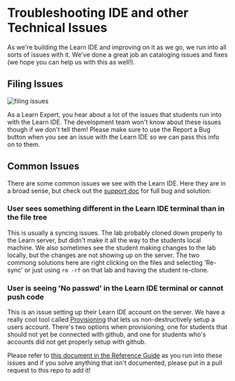 # Troubleshooting IDE and other Technical Issues

As we're building the Learn IDE and improving on it as we go, we run into all sorts of issues with it. We've done a great job an cataloging issues and fixes (we hope you can help us with this as well!).

## Filing Issues

![filing issues](http://i.giphy.com/cJJpP0kjFRTYk.gif)

As a Learn Expert, you hear about a lot of the issues that students run into with the Learn IDE. The development team won't know about these issues though if we don't tell them! Please make sure to use the Report a Bug button when you see an issue with the Learn IDE so we can pass this info on to them.

## Common Issues

There are some common issues we see with the Learn IDE. Here they are in a broad sense, but check out the [support doc](https://github.com/flatiron-labs/learn-support/blob/master/learn-ide.md) for full bug and solution:

### User sees something different in the Learn IDE terminal than in the file tree

This is usually a syncing issues. The lab probably cloned down properly to the Learn server, but didn't make it all the way to the students local machine. We also sometimes see the student making changes to the lab locally, but the changes are not showing up on the server. The two commong solutions here are right clicking on the files and selecting 'Re-sync' or just using `rm -rf` on that lab and having the student re-clone.

### User is seeing 'No passwd' in the Learn IDE terminal or cannot push code

This is an issue setting up their Learn IDE account on the server. We have a really cool tool called [Provisioning](https://github.com/flatiron-labs/learn-support/blob/master/learn-ide.md#provision-an-account) that lets us non-destructively setup a users account. There's two options when provisioning, one for students that should not yet be connected with github, and one for students who's accounts did not get properly setup with github.

Please refer to [this document in the Reference Guide](https://github.com/flatiron-labs/learn-support/blob/master/learn-ide.md) as you run into these issues and if you solve anything that isn't documented, please put in a pull request to this repo to add it!

